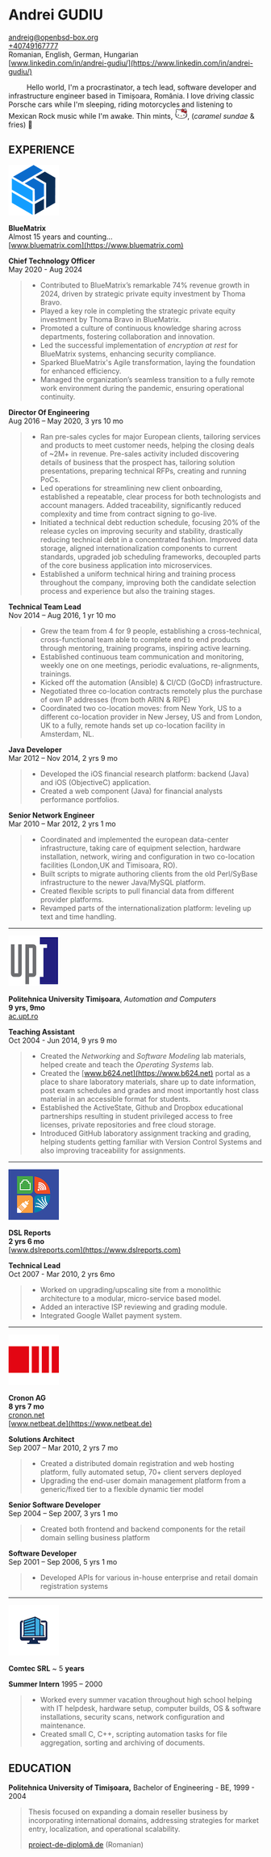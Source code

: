 
[comment]: # (Linebreakes are double spaces)

# Andrei GUDIU

[andreig@openbsd-box.org](mailto:andreig@openbsd-box.org)  
[+40749167777](tel:+40749167777)  
Romanian, English, German, Hungarian  
[www.linkedin.com/in/andrei-gudiu/](https://www.linkedin.com/in/andrei-gudiu/)

&emsp; &emsp; Hello world, I'm a procrastinator, a tech lead, software developer and infrastructure engineer based in Timișoara, România. I love driving classic Porsche cars while I'm sleeping, riding motorcycles and listening to Mexican Rock music while I'm awake. Thin mints, <img src="https://raw.githubusercontent.com/andreig/andreig.github.io/master/images/hellokitty.png" width="25">, (*caramel sundae* & fries) 💛

## EXPERIENCE

![BlueMatrix Logo](https://raw.githubusercontent.com/andreig/andreig.github.io/master/images/logos/bm.png)


**BlueMatrix**  
Almost 15 years and counting...  
[www.bluematrix.com](https://www.bluematrix.com)


**Chief Technology Officer**  
May 2020 - Aug 2024

> - Contributed to BlueMatrix’s remarkable 74% revenue growth in 2024, driven by strategic private equity investment by Thoma Bravo.
> - Played a key role in completing the strategic private equity investment by Thoma Bravo in BlueMatrix.
> - Promoted a culture of continuous knowledge sharing across departments, fostering collaboration and innovation.
> - Led the successful implementation of *encryption at rest* for BlueMatrix systems, enhancing security compliance.
> - Sparked BlueMatrix's Agile transformation, laying the foundation for enhanced efficiency.
> - Managed the organization’s seamless transition to a fully remote work environment during the pandemic,
> ensuring operational continuity.


**Director Of Engineering**  
Aug 2016 – May 2020, 3 yrs 10 mo
[^bm_doe]: Ansible, ELK, MySQL, Prometheus & Grafana
    
> - Ran pre-sales cycles for major European clients, tailoring services and products to meet customer needs,
> helping the closing deals of ~2M+ in revenue. Pre-sales activity included discovering details of business
> that the prospect has, tailoring solution presentations, preparing technical RFPs, creating and running PoCs.
> - Led operations for streamlining new client onboarding, established a repeatable, clear process for both
> technologists and account managers. Added traceability, significantly reduced complexity and time from
>  contract signing to go-live. 
> - Initiated a technical debt reduction schedule, focusing 20% of the release cycles on improving security 
> and stability,  drastically reducing technical debt in a concentrated fashion. Improved data storage,
> aligned internationalization components to current standards, upgraded job scheduling frameworks, 
> decoupled parts of the core business application into microservices.
> - Established a uniform technical hiring and training process throughout the company, improving both 
> the candidate selection process and experience but also the training stages.


**Technical Team Lead**  
Nov 2014 – Aug 2016, 1 yr 10 mo
    
> - Grew the team from 4 for 9 people, establishing a cross-technical, cross-functional team able to complete end
>  to end products through mentoring, training programs, inspiring active learning.
> - Established continuous team communication and monitoring, weekly one on one meetings,
>  periodic evaluations, re-alignments, trainings.
> - Kicked off the automation (Ansible) & CI/CD (GoCD) infrastructure. 
> - Negotiated three co-location contracts remotely plus the purchase of own IP addresses (from both ARIN & RIPE)
> - Coordinated two co-location moves: from New York, US to a different co-location provider in New Jersey, US and 
>  from London, UK to a fully, remote hands set up co-location facility in Amsterdam, NL.


**Java Developer**  
Mar 2012 – Nov 2014, 2 yrs 9 mo
    
> - Developed the iOS financial research platform: backend (Java) and iOS (ObjectiveC) application.
> - Created a web component (Java) for financial analysts performance portfolios.
    
**Senior Network Engineer**  
Mar 2010 – Mar 2012, 2 yrs 1 mo
    
> - Coordinated and implemented the european data-center infrastructure, taking care of equipment selection,
>  hardware installation, network, wiring and configuration in two
>  co-location facilities (London,UK and Timisoara, RO).
> - Built scripts to migrate authoring clients from the old Perl/SyBase infrastructure to the newer Java/MySQL platform.
> - Created flexible scripts to pull financial data from different provider platforms. 
> - Revamped parts of the internationalization platform: leveling up text and time handling. 

---

![Politehnica University logo](https://raw.githubusercontent.com/andreig/andreig.github.io/master/images/logos/upt.png)

**Politehnica University Timișoara**,
*Automation and Computers*  
**9 yrs, 9mo**  
[ac.upt.ro](https://ac.upt.ro)


**Teaching Assistant**  
Oct 2004 - Jun 2014, 9 yrs 9 mo

> - Created the *Networking* and *Software Modeling* lab materials, helped create and teach the *Operating Systems* lab.
> - Created the [www.b624.net](https://www.b624.net) portal as a place to share laboratory materials,
>  share up to date information, post exam schedules and grades and most importantly 
>  host class material in an accessible format for students. 
> - Established the ActiveState, Github and Dropbox educational partnerships resulting in student privileged access
>  to free licenses, private repositories and free cloud storage.
> - Introduced GitHub laboratory assignment tracking and grading, helping students getting familiar
>  with Version Control Systems and also improving traceability for assignments. 

---

![DSL Reports logo](https://raw.githubusercontent.com/andreig/andreig.github.io/master/images/logos/dsl.png)

**DSL Reports**   
**2 yrs 6 mo**  
[www.dslreports.com](https://www.dslreports.com)


**Technical Lead**  
Oct 2007 - Mar 2010, 2 yrs 6mo
    
> - Worked on upgrading/upscaling site from a monolithic architecture to a modular, micro-service based model.
> - Added an interactive ISP reviewing and grading module.
> - Integrated Google Wallet payment system.

---

![Cronon AG logo](https://raw.githubusercontent.com/andreig/andreig.github.io/master/images/logos/cronon.png)

**Cronon AG**  
**8 yrs 7 mo**  
[cronon.net](https://cronon.net)  
[www.netbeat.de](https://www.netbeat.de)

 
**Solutions Architect**  
Sep 2007 – Mar 2010, 2 yrs 7 mo
    
> - Created a distributed domain registration and web hosting platform, fully automated setup,  70+ client servers deployed
> - Upgrading the end-user domain management platform from a generic/fixed tier to a flexible dynamic tier model
    
**Senior Software Developer**  
Sep 2004 – Sep 2007, 3 yrs 1 mo
[^netbeat_ssd]: Bash, C, CSS, Debian Linux, HTML, Javascript, Perl
    
> - Created both frontend and backend components for the retail domain selling business platform
    
**Software Developer**  
Sep 2001 – Sep 2006, 5 yrs 1 mo
[^netbeat_sd]: Bash, C, Debian Linux, OpenBSD, Perl
    
> - Developed APIs for various in-house enterprise and retail domain registration systems
    
---

![Comtec SRL generic logo](https://raw.githubusercontent.com/andreig/andreig.github.io/master/images/logos/comtec.png)


**Comtec SRL**
~ 5 **years**

**Summer Intern**
1995 – 2000
[^comtec_intern]: Batch, C, Debian Linux, DOS, AWK, Perl
    
> - Worked every summer vacation throughout high school helping with IT helpdesk, hardware setup,
> computer builds, OS & software installations, security scans, network configuration and maintenance.
> - Created small C, C++, scripting automation tasks for file aggregation, sorting and archiving of documents.


## EDUCATION

**Politehnica University of Timișoara,** Bachelor of Engineering - BE, 1999 - 2004
> Thesis focused on expanding a domain reseller business by incorporating international domains, addressing strategies for market entry, localization, and operational scalability.
> 
> [proiect-de-diplomă.de](http://www.proiect-de-diplomă.de) (Romanian)



